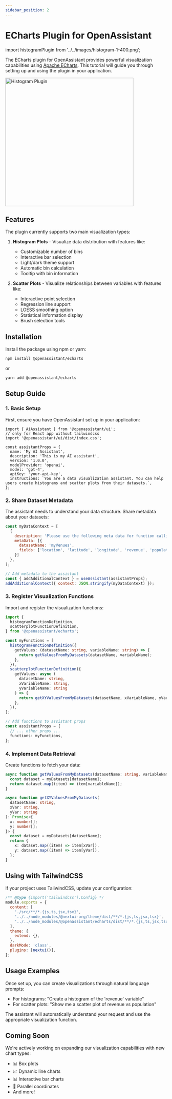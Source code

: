 ```yaml
---
sidebar_position: 2
---
```


# ECharts Plugin for OpenAssistant

import histogramPlugin from '../../images/histogram-1-400.png';

The ECharts plugin for OpenAssistant provides powerful visualization capabilities using [Apache ECharts](https://echarts.apache.org/). This tutorial will guide you through setting up and using the plugin in your application.

<img src={histogramPlugin} width="400" alt="Histogram Plugin" />

## Features

The plugin currently supports two main visualization types:

1. **Histogram Plots** - Visualize data distribution with features like:
   - Customizable number of bins
   - Interactive bar selection
   - Light/dark theme support
   - Automatic bin calculation
   - Tooltip with bin information

2. **Scatter Plots** - Visualize relationships between variables with features like:
   - Interactive point selection
   - Regression line support
   - LOESS smoothing option
   - Statistical information display
   - Brush selection tools

## Installation

Install the package using npm or yarn:

```bash
npm install @openassistant/echarts
```

or

```bash
yarn add @openassistant/echarts
```

## Setup Guide

### 1. Basic Setup

First, ensure you have OpenAssistant set up in your application:

```tsx
import { AiAssistant } from '@openassistant/ui';
// only for React app without tailwindcss
import '@openassistant/ui/dist/index.css';

const assistantProps = {
  name: 'My AI Assistant',
  description: 'This is my AI assistant',
  version: '1.0.0',
  modelProvider: 'openai',
  model: 'gpt-4',
  apiKey: 'your-api-key',
  instructions: `You are a data visualization assistant. You can help users create histograms and scatter plots from their datasets.`,
};
```

### 2. Share Dataset Metadata

The assistant needs to understand your data structure. Share metadata about your datasets:

```javascript
const myDataContext = [
  {
    description: 'Please use the following meta data for function callings.',
    metaData: [{
      datasetName: 'myVenues',
      fields: ['location', 'latitude', 'longitude', 'revenue', 'population'],
    }]
  },
];

// Add metadata to the assistant
const { addAdditionalContext } = useAssistant(assistantProps);
addAdditionalContext({ context: JSON.stringify(myDataContext) });
```

### 3. Register Visualization Functions

Import and register the visualization functions:

```typescript
import {
  histogramFunctionDefinition,
  scatterplotFunctionDefinition,
} from '@openassistant/echarts';

const myFunctions = [
  histogramFunctionDefinition({
    getValues: (datasetName: string, variableName: string) => {
      return getValuesFromMyDatasets(datasetName, variableName);
    },
  }),
  scatterplotFunctionDefinition({
    getValues: async (
      datasetName: string,
      xVariableName: string,
      yVariableName: string
    ) => {
      return getXYValuesFromMyDatasets(datasetName, xVariableName, yVariableName);
    },
  }),
];

// Add functions to assistant props
const assistantProps = {
  // ... other props ...
  functions: myFunctions,
};
```

### 4. Implement Data Retrieval

Create functions to fetch your data:

```typescript
async function getValuesFromMyDatasets(datasetName: string, variableName: string): Promise<number[]> {
  const dataset = myDatasets[datasetName];
  return dataset.map((item) => item[variableName]);
}

async function getXYValuesFromMyDatasets(
  datasetName: string,
  xVar: string,
  yVar: string
): Promise<{
  x: number[];
  y: number[];
}> {
  const dataset = myDatasets[datasetName];
  return {
    x: dataset.map((item) => item[xVar]),
    y: dataset.map((item) => item[yVar]),
  };
}
```

## Using with TailwindCSS

If your project uses TailwindCSS, update your configuration:

```javascript
/** @type {import('tailwindcss').Config} */
module.exports = {
  content: [
    './src/**/*.{js,ts,jsx,tsx}',
    '../../node_modules/@nextui-org/theme/dist/**/*.{js,ts,jsx,tsx}',
    '../../node_modules/@openassistant/echarts/dist/**/*.{js,ts,jsx,tsx}',
  ],
  theme: {
    extend: {},
  },
  darkMode: 'class',
  plugins: [nextui()],
};
```

## Usage Examples

Once set up, you can create visualizations through natural language prompts:

- For histograms: "Create a histogram of the 'revenue' variable"
- For scatter plots: "Show me a scatter plot of revenue vs population"

The assistant will automatically understand your request and use the appropriate visualization function.

## Coming Soon

We're actively working on expanding our visualization capabilities with new chart types:
- 📊 Box plots
- 📈 Dynamic line charts
- 📊 Interactive bar charts
- 🥧 Parallel coordinates
- And more!
